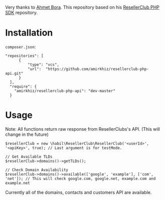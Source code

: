 Very thanks to [Ahmet Bora](https://github.com/afbora "Ahmet Bora"). This repository based on his [ResellerClub PHP SDK](https://github.com/afbora/resellerclub-php-sdk "ResellerClub PHP SDK") repository.
# Installation
`composer.json`:
```
"repositories": [
      {
          "type": "vcs",
          "url":  "https://github.com/amirkhiz/resellerclub-php-api.git"
      }
  ],
  "require": {
    "amirkhiz/resellerclub-php-api": "dev-master"
  }
  ```

# Usage
Note: All functions return raw response from ResellerClubs's API. (This will change in the future)
```
$resellerClub = new \habil\ResellerClub\ResellerClub('<userId>', '<apiKey>', true); // Last argument is for testMode.

// Get Available TLDs
$resellerClub->domains()->getTLDs();

// Check Domain Availability
$resellerClub->domains()->available(['google', 'example'], ['com', 'net']); // This will check google.com, google.net, example.com and example.net
```

Currently all of the domains, contacts and customers API are available.
